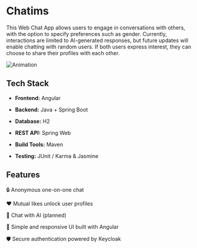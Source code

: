 # Chatims


This Web Chat App allows users to engage in conversations with others, with the option to specify preferences such as gender. Currently, interactions are limited to AI-generated responses, but future updates will enable chatting with random users. If both users express interest, they can choose to share their profiles with each other.

![Animation](https://github.com/user-attachments/assets/2edf2a69-6db9-4d17-8250-e21fd3bf8bf4)


## Tech Stack

- **Frontend:** Angular

- **Backend:**  Java + Spring Boot

- **Database:**  H2

- **REST API:**  Spring Web

- **Build Tools:**  Maven

- **Testing:**  JUnit / Karma & Jasmine


## Features

🔒 Anonymous one-on-one chat

❤️ Mutual likes unlock user profiles

🤖 Chat with AI (planned)

💬 Simple and responsive UI built with Angular

🛡️ Secure authentication powered by Keycloak
